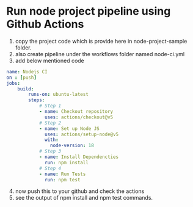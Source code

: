 # Run node project pipeline using Github Actions

1. copy the project code which is provide here in node-project-sample folder.
2. also create pipeline under the workflows folder named node-ci.yml
3. add below mentioned code
```yml
name: Nodejs CI
on : [push]
jobs:
    build:
        runs-on: ubuntu-latest
        steps: 
            # Step 1
            - name: Checkout repository
              uses: actions/checkout@v5
            # Step 2
            - name: Set up Node JS
              uses: actions/setup-node@v5
              with:
                node-version: 18
            # Step 3
            - name: Install Dependencties
              run: npm install
            # Step 4
            - name: Run Tests
              run: npm test

```
4. now push this to your github and check the actions
5. see the output of npm install and  npm test commands.